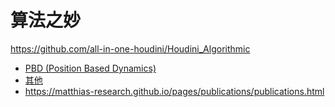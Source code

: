 # 算法之妙

https://github.com/all-in-one-houdini/Houdini_Algorithmic

* [PBD (Position Based Dynamics)](https://github.com/FofightFong/All_In_One/blob/master/HoudiniAlgorithmic/pbd.md)
* [其他](https://github.com/FofightFong/All_In_One/blob/master/HoudiniAlgorithmic/others.md)
* []()
https://matthias-research.github.io/pages/publications/publications.html
